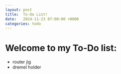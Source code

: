 ```yaml
---
layout: post
title:  To-Do List!
date:   2024-11-23 07:00:00 +0000
categories: todo
---
```


# Welcome to my To-Do list:

- router jig
- dremel holder